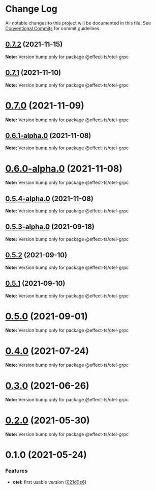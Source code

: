 # Change Log

All notable changes to this project will be documented in this file.
See [Conventional Commits](https://conventionalcommits.org) for commit guidelines.

## [0.7.2](https://github.com/Effect-TS/otel/compare/@effect-ts/otel-grpc@0.7.1...@effect-ts/otel-grpc@0.7.2) (2021-11-15)

**Note:** Version bump only for package @effect-ts/otel-grpc





## [0.7.1](https://github.com/Effect-TS/otel/compare/@effect-ts/otel-grpc@0.7.0...@effect-ts/otel-grpc@0.7.1) (2021-11-10)

**Note:** Version bump only for package @effect-ts/otel-grpc





# [0.7.0](https://github.com/Effect-TS/otel/compare/@effect-ts/otel-grpc@0.6.1-alpha.0...@effect-ts/otel-grpc@0.7.0) (2021-11-09)

**Note:** Version bump only for package @effect-ts/otel-grpc





## [0.6.1-alpha.0](https://github.com/Effect-TS/otel/compare/@effect-ts/otel-grpc@0.6.0-alpha.0...@effect-ts/otel-grpc@0.6.1-alpha.0) (2021-11-08)

**Note:** Version bump only for package @effect-ts/otel-grpc





# [0.6.0-alpha.0](https://github.com/Effect-TS/otel/compare/@effect-ts/otel-grpc@0.5.4-alpha.0...@effect-ts/otel-grpc@0.6.0-alpha.0) (2021-11-08)

**Note:** Version bump only for package @effect-ts/otel-grpc





## [0.5.4-alpha.0](https://github.com/Effect-TS/otel/compare/@effect-ts/otel-grpc@0.5.3-alpha.0...@effect-ts/otel-grpc@0.5.4-alpha.0) (2021-11-08)

**Note:** Version bump only for package @effect-ts/otel-grpc





## [0.5.3-alpha.0](https://github.com/Effect-TS/otel/compare/@effect-ts/otel-grpc@0.5.2...@effect-ts/otel-grpc@0.5.3-alpha.0) (2021-09-18)

**Note:** Version bump only for package @effect-ts/otel-grpc





## [0.5.2](https://github.com/Effect-TS/otel/compare/@effect-ts/otel-grpc@0.5.1...@effect-ts/otel-grpc@0.5.2) (2021-09-10)

**Note:** Version bump only for package @effect-ts/otel-grpc





## [0.5.1](https://github.com/Effect-TS/otel/compare/@effect-ts/otel-grpc@0.5.0...@effect-ts/otel-grpc@0.5.1) (2021-09-10)

**Note:** Version bump only for package @effect-ts/otel-grpc





# [0.5.0](https://github.com/Effect-TS/otel/compare/@effect-ts/otel-grpc@0.4.0...@effect-ts/otel-grpc@0.5.0) (2021-09-01)

**Note:** Version bump only for package @effect-ts/otel-grpc





# [0.4.0](https://github.com/Effect-TS/otel/compare/@effect-ts/otel-grpc@0.3.0...@effect-ts/otel-grpc@0.4.0) (2021-07-24)

**Note:** Version bump only for package @effect-ts/otel-grpc





# [0.3.0](https://github.com/Effect-TS/otel/compare/@effect-ts/otel-grpc@0.2.0...@effect-ts/otel-grpc@0.3.0) (2021-06-26)

**Note:** Version bump only for package @effect-ts/otel-grpc





# [0.2.0](https://github.com/Effect-TS/otel/compare/@effect-ts/otel-grpc@0.1.0...@effect-ts/otel-grpc@0.2.0) (2021-05-30)

**Note:** Version bump only for package @effect-ts/otel-grpc





# 0.1.0 (2021-05-24)


### Features

* **otel:** first usable version ([021d0e6](https://github.com/Effect-TS/otel/commit/021d0e66f8ba4173e1f42057ed2b306c68854982))
